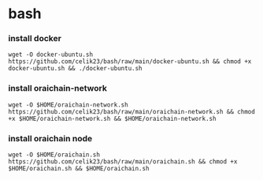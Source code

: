 # bash

### install docker
```
wget -O docker-ubuntu.sh https://github.com/celik23/bash/raw/main/docker-ubuntu.sh && chmod +x docker-ubuntu.sh && ./docker-ubuntu.sh
```

### install oraichain-network
```
wget -O $HOME/oraichain-network.sh https://github.com/celik23/bash/raw/main/oraichain-network.sh && chmod +x $HOME/oraichain-network.sh && $HOME/oraichain-network.sh
```

### install oraichain node
```
wget -O $HOME/oraichain.sh https://github.com/celik23/bash/raw/main/oraichain.sh && chmod +x $HOME/oraichain.sh && $HOME/oraichain.sh
```

